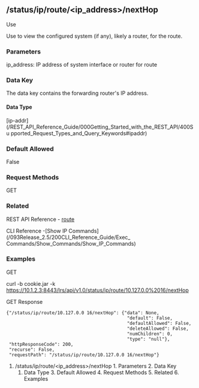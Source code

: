 ## /status/ip/route/<ip_address>/nextHop

Use

Use to view the configured system (if any), likely a router, for the route.

### Parameters

ip_address: IP address of system interface or router for route

### Data Key

The data key contains the forwarding router's IP address.

#### Data Type

[ip-addr](/REST_API_Reference_Guide/000Getting_Started_with_the_REST_API/400Su
pported_Request_Types_and_Query_Keywords#ipaddr)

### Default Allowed

False

### Request Methods

GET

### Related

REST API Reference -
[route](/093Release_2.5/250REST_API_Reference_Guide/config/ip/route)

CLI Reference -[Show IP Commands](/093Release_2.5/200CLI_Reference_Guide/Exec_
Commands/Show_Commands/Show_IP_Commands)

### Examples

GET

curl -b cookie.jar -k
https://10.1.2.3:8443/lrs/api/v1.0/status/ip/route/10.127.0.0%2016/nextHop

GET Response

    
    
    {"/status/ip/route/10.127.0.0 16/nextHop": {"data": None,
                                                 "default": False,
                                                 "defaultAllowed": False,
                                                 "deleteAllowed": False,
                                                 "numChildren": 0,
                                                 "type": "null"},
     "httpResponseCode": 200,
     "recurse": False,
     "requestPath": "/status/ip/route/10.127.0.0 16/nextHop"}
    

  1. /status/ip/route/<ip_address>/nextHop
    1. Parameters
    2. Data Key
      1. Data Type
    3. Default Allowed
    4. Request Methods
    5. Related
    6. Examples

